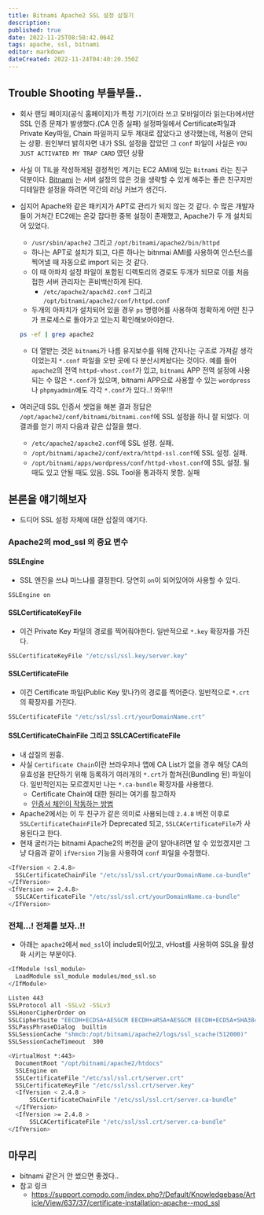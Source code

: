 ```yaml
---
title: Bitnami Apache2 SSL 설정 삽질기
description: 
published: true
date: 2022-11-25T08:58:42.064Z
tags: apache, ssl, bitnami
editor: markdown
dateCreated: 2022-11-24T04:40:20.350Z
---
```


## Trouble Shooting 부들부들..
- 회사 랜딩 페이지(공식 홈페이지)가 특정 기기(이라 쓰고 모바일이라 읽는다)에서만 SSL 인증 문제가 발생했다.(CA 인증 실패) 설정파일에서 Certificate파일과 Private Key파일, Chain 파일까지 모두 제대로 잡았다고 생각했는데, 적용이 안되는 상황. 원인부터 밝히자면 내가 SSL 설정을 잡았던 그 `conf` 파일이 사실은 `YOU JUST ACTIVATED MY TRAP CARD` 였던 상황
- 사실 이 TIL을 작성하게된 결정적인 계기는 EC2 AMI에 있는 `Bitnami` 라는 친구 덕분이다. [Bitnami](https://bitnami.com/aws) 는 서버 설정의 많은 것을 생략할 수 있게 해주는 좋은 친구지만 디테일한 설정을 하려면 약간의 러닝 커브가 생긴다.
- 심지어 Apache와 같은 패키지가 APT로 관리가 되지 않는 것 같다. 수 많은 개발자들이 거쳐간 EC2에는 온갖 잡다한 중복 설정이 존재했고, Apache가 두 개 설치되어 있었다.
  - `/usr/sbin/apache2` 그리고 `/opt/bitnami/apache2/bin/httpd`
  - 하나는 APT로 설치가 되고, 다른 하나는 bitnmai AMI를 사용하여 인스턴스를 찍어낼 때 자동으로 import 되는 것 같다.
  - 이 때 아파치 설정 파일이 포함된 디렉토리의 경로도 두개가 되므로 이를 처음 접한 서버 관리자는 혼비백산하게 된다.
    - `/etc/apache2/apachd2.conf` 그리고 `/opt/bitnami/apache2/conf/httpd.conf`
  - 두개의 아파치가 설치되어 있을 경우 `ps` 명령어를 사용하여 정확하게 어떤 친구가 프로세스로 돌아가고 있는지 확인해보아야한다.

  ```bash
  ps -ef | grep apache2
  ```

  - 더 열받는 것은 `bitnami`가 나름 유지보수를 위해 간지나는 구조로 가져갈 생각이었는지 `*.conf` 파일을 오만 곳에 다 분산시켜놨다는 것이다. 예를 들어 `apache2`의 전역 `httpd-vhost.conf`가 있고, `bitnami` APP 전역 설정에 사용되는 수 많은 `*.conf`가 있으며, bitnami APP으로 사용할 수 있는 `wordpress`나 `phpmyadmin`에도 각각 `*.conf`가 있다..! 와우!!!
- 여러군데 SSL 인증서 셋업을 해본 결과 정답은 `/opt/apache2/conf/bitnami/bitnami.conf`에 SSL 설정을 하니 잘 되었다. 이 결과를 얻기 까지 다음과 같은 삽질을 했다.
  - `/etc/apache2/apache2.conf`에 SSL 설정. 실패.
  - `/opt/bitnami/apache2/conf/extra/httpd-ssl.conf`에 SSL 설정. 실패.
  - `/opt/bitnami/apps/wordpress/conf/httpd-vhost.conf`에 SSL 설정. 될 때도 있고 안될 때도 있음. SSL Tool을 통과하지 못함. 실패

## 본론을 얘기해보자
- 드디어 SSL 설정 자체에 대한 삽질의 얘기다.

### Apache2의 mod_ssl 의 중요 변수
#### SSLEngine
- SSL 엔진을 쓰냐 마느냐를 결정한다. 당연히 `on`이 되어있어야 사용할 수 있다.

```bash
SSLEngine on
```

#### SSLCertificateKeyFile
- 이건 Private Key 파일의 경로를 찍어줘야한다. 일반적으로 `*.key` 확장자를 가진다.

```bash
SSLCertificateKeyFile "/etc/ssl/ssl.key/server.key"
```

#### SSLCertificateFile
- 이건 Certificate 파일(Public Key 맞나?)의 경로를 찍어준다. 일반적으로 `*.crt`의 확장자를 가진다.

```bash
SSLCertificateFile "/etc/ssl/ssl.crt/yourDomainName.crt"
```

#### SSLCertificateChainFile 그리고 SSLCACertificateFile
- 내 삽질의 원흉.
- 사실 `Certificate Chain`이란 브라우저나 앱에 CA List가 없을 경우 해당 CA의 유효성을 판단하기 위해 등록하기 여러개의 `*.crt`가 합쳐진(Bundling 된) 파일이다. 일반적인지는 모르겠지만 나는 `*.ca-bundle` 확장자를 사용했다.
  - Certificate Chain에 대한 원리는 여기를 참고하자
  - [인증서 체인이 작동하는 방법](http://www.ibm.com/support/knowledgecenter/ko/SSFKSJ_7.1.0/com.ibm.mq.doc/sy10600_.htm)
- Apache2에서는 이 두 친구가 같은 의미로 사용되는데 `2.4.8` 버전 이후로 `SSLCertificateChainFile`가 Deprecated 되고, `SSLCACertificateFile`가 사용된다고 한다.
- 현재 굴러가는 bitnami Apache2의 버전을 굳이 알아내려면 알 수 있었겠지만 그냥 다음과 같이 `ifVersion` 기능을 사용하여 `conf` 파일을 수정했다.

```bash
<IfVersion < 2.4.8>
  SSLCertificateChainFile "/etc/ssl/ssl.crt/yourDomainName.ca-bundle"
</IfVersion>
<IfVersion >= 2.4.8>
  SSLCACertificateFile "/etc/ssl/ssl.crt/yourDomainName.ca-bundle"
</IfVersion>
```

### 전체...! 전체를 보자..!!
- 아래는 `apache2`에서 `mod_ssl`이 include되어있고, vHost를 사용하여 SSL을 활성화 시키는 부분이다.

```bash
<IfModule !ssl_module>
  LoadModule ssl_module modules/mod_ssl.so
</IfModule>

Listen 443
SSLProtocol all -SSLv2 -SSLv3
SSLHonorCipherOrder on
SSLCipherSuite "EECDH+ECDSA+AESGCM EECDH+aRSA+AESGCM EECDH+ECDSA+SHA384 EECDH+ECDSA+SHA256 EECDH+aRSA+SHA384 EECDH+aRSA+SHA256 EECDH !aNULL !eNULL !LOW !3DES !MD5 !EXP !PSK !SRP !DSS !EDH !RC4"
SSLPassPhraseDialog  builtin
SSLSessionCache "shmcb:/opt/bitnami/apache2/logs/ssl_scache(512000)"
SSLSessionCacheTimeout  300

<VirtualHost *:443>
  DocumentRoot "/opt/bitnami/apache2/htdocs"
  SSLEngine on
  SSLCertificateFile "/etc/ssl/ssl.crt/server.crt"
  SSLCertificateKeyFile "/etc/ssl/ssl.crt/server.key"
  <IfVersion < 2.4.8 >
      SSLCertificateChainFile "/etc/ssl/ssl.crt/server.ca-bundle"
  </IfVersion>
  <IfVersion >= 2.4.8 >
      SSLCACertificateFile "/etc/ssl/ssl.crt/server.ca-bundle"
</IfVersion>
```

## 마무리
- bitnami 같은거 안 썼으면 좋겠다..
- 참고 링크
  - https://support.comodo.com/index.php?/Default/Knowledgebase/Article/View/637/37/certificate-installation-apache--mod_ssl
